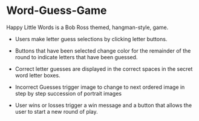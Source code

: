 # Word-Guess-Game

Happy Little Words is a Bob Ross themed, hangman-style, game.

* Users make letter guess selections by clicking letter buttons. 

* Buttons that have been selected change color for the remainder of the round to indicate letters that have been guessed.

* Correct letter guesses are displayed in the correct spaces in the secret word letter boxes.

* Incorrect Guesses trigger image to change to next ordered image in step by step succession of portrait images

* User wins or losses trigger a win message and a button that allows the user to start a new round of play. 